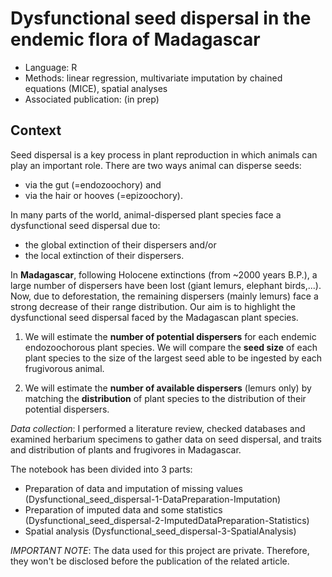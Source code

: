 # Dysfunctional seed dispersal in the endemic flora of Madagascar

* Language: R
* Methods: linear regression, multivariate imputation by chained equations (MICE), spatial analyses
* Associated publication: (in prep)

## Context

Seed dispersal is a key process in plant reproduction in which animals can play an important role.
There are two ways animal can disperse seeds:
* via the gut (=endozoochory) and
* via the hair or hooves (=epizoochory).

In many parts of the world, animal-dispersed plant species face a dysfunctional seed dispersal due to:
* the global extinction of their dispersers and/or
* the local extinction of their dispersers.

In __Madagascar__, following Holocene extinctions (from ~2000 years  B.P.), a large number of dispersers have been lost (giant lemurs, elephant birds,...). Now, due to deforestation, the remaining dispersers (mainly lemurs) face a strong decrease of their range distribution. Our aim is to highlight the dysfunctional seed dispersal faced by the Madagascan plant species. 

1) We will estimate the __number of potential dispersers__ for each endemic endozoochorous plant species. We will compare the __seed size__ of each plant species to the size of the largest seed able to be ingested by each frugivorous animal. 

2) We will estimate the __number of available dispersers__ (lemurs only) by matching the __distribution__ of plant species to the distribution of their potential dispersers. 

*Data collection*: I performed a literature review, checked databases and examined herbarium specimens to gather data on seed dispersal, and traits and distribution of plants and frugivores in Madagascar.


The notebook has been divided into 3 parts:
* Preparation of data and imputation of missing values (Dysfunctional_seed_dispersal-1-DataPreparation-Imputation)
* Preparation of imputed data  and some statistics (Dysfunctional_seed_dispersal-2-ImputedDataPreparation-Statistics)
* Spatial analysis (Dysfunctional_seed_dispersal-3-SpatialAnalysis)


*IMPORTANT NOTE*: The data used for this project are private. Therefore, they won't be disclosed before the publication of the related article.
